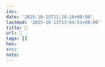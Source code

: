 ```yaml
---
ivs:
date: '2025-10-13T11:28:16+08:00'
lastmod: '2025-10-13T13:04:51+08:00'
title: 󰜏
url: 󰜏
tags: []
hex: 
src:
note:
---
```

